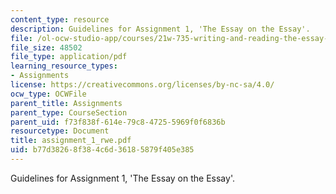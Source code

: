 ```yaml
---
content_type: resource
description: Guidelines for Assignment 1, 'The Essay on the Essay'.
file: /ol-ocw-studio-app/courses/21w-735-writing-and-reading-the-essay-fall-2004/b77d38268f384c6d36185879f405e385_assignment_1_rwe.pdf
file_size: 48502
file_type: application/pdf
learning_resource_types:
- Assignments
license: https://creativecommons.org/licenses/by-nc-sa/4.0/
ocw_type: OCWFile
parent_title: Assignments
parent_type: CourseSection
parent_uid: f73f838f-614e-79c8-4725-5969f0f6836b
resourcetype: Document
title: assignment_1_rwe.pdf
uid: b77d3826-8f38-4c6d-3618-5879f405e385
---
```

Guidelines for Assignment 1, 'The Essay on the Essay'.